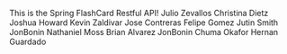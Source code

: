 
This is the Spring FlashCard Restful API!
Julio Zevallos
Christina Dietz
Joshua Howard
Kevin Zaldivar
Jose Contreras
Felipe Gomez
Jutin Smith
JonBonin
Nathaniel Moss
Brian Alvarez
JonBonin
Chuma Okafor
Hernan Guardado



